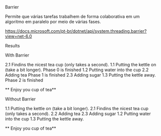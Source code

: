 ﻿Barrier

Permite que várias tarefas trabalhem de forma colaborativa em um algoritmo em paralelo por meio de várias fases.

https://docs.microsoft.com/pt-br/dotnet/api/system.threading.barrier?view=net-6.0

Results

 With Barrier

2.1 Findins the nicest tea cup (only takes a second).
1.1 Putting the kettle on (take a bit longer).
Phase 0 is finished
1.2 Putting water into the cup
2.2 Adding tea
Phase 1 is finished
2.3 Adding sugar
1.3 Putting the kettle away.
Phase 2 is finished

 ** Enjoy you cup of tea**

 Without Barrier

1.1 Putting the kettle on (take a bit longer).
2.1 Findins the nicest tea cup (only takes a second).
2.2 Adding tea
2.3 Adding sugar
1.2 Putting water into the cup
1.3 Putting the kettle away.

 ** Enjoy you cup of tea**

